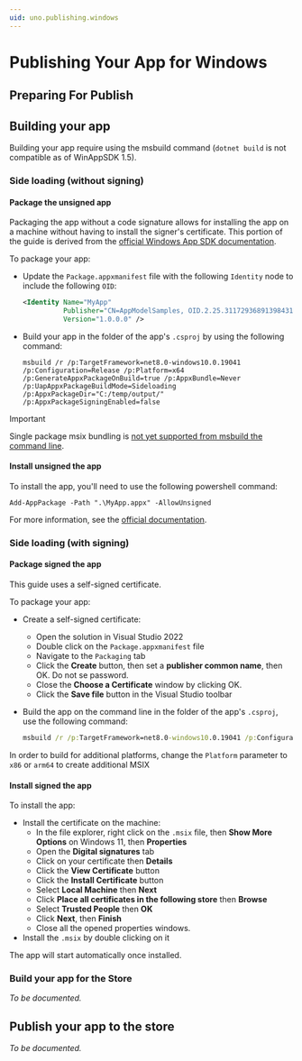 ```yaml
---
uid: uno.publishing.windows
---
```


# Publishing Your App for Windows

## Preparing For Publish

## Building your app

Building your app require using the msbuild command (`dotnet build` is not compatible as of WinAppSDK 1.5).

### Side loading (without signing)

#### Package the unsigned app

Packaging the app without a code signature allows for installing the app on a machine without having to install the signer's certificate. This portion of the guide is derived from the [official Windows App SDK documentation](https://learn.microsoft.com/en-us/windows/msix/package/unsigned-package).

To package your app:

- Update the `Package.appxmanifest` file with the following `Identity` node to include the following `OID`:

  ```xml
  <Identity Name="MyApp"
            Publisher="CN=AppModelSamples, OID.2.25.311729368913984317654407730594956997722=1"
            Version="1.0.0.0" />
  ```

- Build your app in the folder of the app's `.csproj` by using the following command:

    ```pwsh
    msbuild /r /p:TargetFramework=net8.0-windows10.0.19041 /p:Configuration=Release /p:Platform=x64 /p:GenerateAppxPackageOnBuild=true /p:AppxBundle=Never /p:UapAppxPackageBuildMode=Sideloading /p:AppxPackageDir="C:/temp/output/" /p:AppxPackageSigningEnabled=false
    ```

> [!IMPORTANT]
> Single package msix bundling is [not yet supported from msbuild the command line](https://learn.microsoft.com/en-us/windows/apps/windows-app-sdk/single-project-msix?tabs=csharp#automate-building-and-packaging-your-single-project-msix-app).

#### Install unsigned the app

To install the app, you'll need to use the following powershell command:

```pwsh
Add-AppPackage -Path ".\MyApp.appx" -AllowUnsigned
```

For more information, see the [official documentation](https://learn.microsoft.com/en-us/windows/msix/package/unsigned-package#install-an-unsigned-package).

### Side loading (with signing)

#### Package signed the app

This guide uses a self-signed certificate.

To package your app:

- Create a self-signed certificate:
  - Open the solution in Visual Studio 2022
  - Double click on the `Package.appxmanifest` file
  - Navigate to the `Packaging` tab
  - Click the **Create** button, then set a **publisher common name**, then OK. Do not se  password.
  - Close the **Choose a Certificate** window by clicking OK.
  - Click the **Save file** button in the Visual Studio toolbar
- Build the app on the command line in the folder of the app's `.csproj`, use the following command:

    ```cmd
    msbuild /r /p:TargetFramework=net8.0-windows10.0.19041 /p:Configuration=Release /p:Platform=x64 /p:GenerateAppxPackageOnBuild=true /p:AppxBundlePlatforms="x86|x64|arm64" /p:AppxBundle=Never /p:UapAppxPackageBuildMode=Sideloading /p:AppxPackageDir="C:\temp\output\\" /p:AppxPackageSigningEnabled=true
    ```

In order to build for additional platforms, change the `Platform` parameter to `x86` or `arm64` to create additional MSIX

#### Install signed the app

To install the app:

- Install the certificate on the machine:
  - In the file explorer, right click on the `.msix` file, then **Show More Options** on Windows 11, then **Properties**
  - Open the **Digital signatures** tab
  - Click on your certificate then **Details**
  - Click the **View Certificate** button
  - Click the **Install Certificate** button
  - Select **Local Machine** then **Next**
  - Click **Place all certificates in the following store** then **Browse**
  - Select **Trusted People** then **OK**
  - Click **Next**, then **Finish**
  - Close all the opened properties windows.
- Install the `.msix` by double clicking on it

The app will start automatically once installed.

### Build your app for the Store

_To be documented._

## Publish your app to the store

_To be documented._
